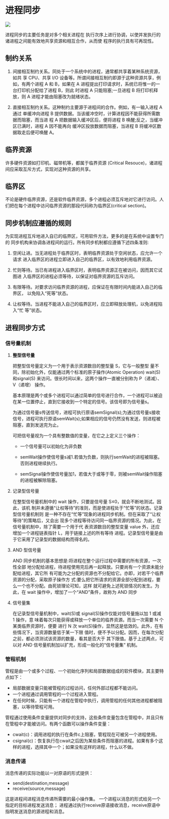 # 进程同步

![](/uploads/upload_c1e8e5322fc314bce16f9cd004748dbc.png)


进程同步的主要任务是对多个相关进程在 执行次序上进行协调，以使并发执行的诸进程之间能有效地共享资源和相互合作，从而使 程序的执行具有可再现性。

## 制约关系

1. 间接相互制约关系。同处于一个系统中的进程，通常都共享着某种系统资源，如共 享 CPU、共享 I/O 设备等。所谓间接相互制约即源于这种资源共享，例如，有两个进程 A 和 B，如果在 A 进程提出打印请求时，系统已将惟一的一台打印机分配给了进程 B，则此 时进程 A 只能阻塞;一旦进程 B 将打印机释放，则 A 进程才能由阻塞改为就绪状态。

2. 直接相互制约关系。这种制约主要源于进程间的合作。例如，有一输入进程 A 通过 单缓冲向进程 B 提供数据。当该缓冲空时，计算进程因不能获得所需数据而阻塞，而当进 程 A 把数据输入缓冲区后，便将进程 B 唤醒;反之，当缓冲区已满时，进程 A 因不能再向 缓冲区投放数据而阻塞，当进程 B 将缓冲区数据取走后便可唤醒 A。

## 临界资源

许多硬件资源如打印机、磁带机等，都属于临界资源 (Critical Resouce)，诸进程间应采取互斥方式，实现对这种资源的共享。

## 临界区

不论是硬件临界资源，还是软件临界资源，多个进程必须互斥地对它进行访问。人们把在每个进程中访问临界资源的那段代码称为临界区(critical section)。

## 同步机制应遵循的规则

为实现进程互斥地进入自已的临界区，可用软件方法，更多的是在系统中设置专门的 同步机构来协调各进程间的运行。所有同步机制都应遵循下述四条准则:

1. 空闲让进。当无进程处于临界区时，表明临界资源处于空闲状态，应允许一个请求 进入临界区的进程立即进入自己的临界区，以有效地利用临界资源。

2. 忙则等待。当已有进程进入临界区时，表明临界资源正在被访问，因而其它试图进 入临界区的进程必须等待，以保证对临界资源的互斥访问。

3. 有限等待。对要求访问临界资源的进程，应保证在有限时间内能进入自己的临界区， 以免陷入“死等”状态。

4. 让权等待。当进程不能进入自己的临界区时，应立即释放处理机，以免进程陷入“忙 等”状态。

## 进程同步方式

### 信号量机制

1. **整型信号量**
    
    把整型信号量定义为一个用于表示资源数目的整型量 S，它与一般整型 量不同，除初始化外，仅能通过两个标准的原子操作(Atomic Operation) wait(S)和signal(S) 来访问。很长时间以来，这两个操作一直被分别称为 P（递减）、V（递增） 操作。

    基本原理是两个或多个进程可以通过简单的信号进行合作，一个进程可以被迫在某一位置停止，直到它接收到一个特定的信号。该信号即为信号量s。
     
    为通过信号量s传送信号，进程可执行原语semSignal(s);为通过信号量s接收信号，进程可执行原语semWait(s);如果相应的信号仍然没有发送，则进程被阻塞，直到发送完为止。

    可把信号量视为一个具有整数值的变量，在它之上定义三个操作：

    - 一个信号量可以初始化为非负数
    
    - semWait操作使信号量s减1.若值为负数，则执行semWait的进程被阻塞。否则进程继续执行。
    
    - semSignal操作使信号量加1，若值大于或等于零，则被semWait操作阻塞的进程被解除阻塞。

2. 记录型信号量

    在整型信号量机制中的 wait 操作，只要是信号量 S≤0，就会不断地测试。因此，该机 制并未遵循“让权等待”的准则，而是使进程处于“忙等”的状态。记录型信号量机制则 是一种不存在“忙等”现象的进程同步机制。但在采取了“让权等待”的策略后，又会出 现多个进程等待访问同一临界资源的情况。为此，在信号量机制中，除了需要一个用于代 表资源数目的整型变量 value 外，还应增加一个进程链表指针 L，用于链接上述的所有等待 进程。记录型信号量是由于它采用了记录型的数据结构而得名的。

3. AND 型信号量

    AND 同步机制的基本思想是:将进程在整个运行过程中需要的所有资源，一次性全部 地分配给进程，待进程使用完后再一起释放。只要尚有一个资源未能分配给进程，其它所 有可能为之分配的资源也不分配给它。亦即，对若干个临界资源的分配，采取原子操作方 式:要么把它所请求的资源全部分配到进程，要么一个也不分配。由死锁理论可知，这样 就可避免上述死锁情况的发生。为此，在 wait 操作中，增加了一个“AND”条件，故称为 AND 同步

4. 信号量集

    在记录型信号量机制中，wait(S)或 signal(S)操作仅能对信号量施以加 1 或减 1 操作，意 味着每次只能获得或释放一个单位的临界资源。而当一次需要 N 个某类临界资源时，便要 进行 N 次 wait(S)操作，显然这是低效的。此外，在有些情况下，当资源数量低于某一下限 值时，便不予以分配。因而，在每次分配之前，都必须测试该资源的数量，看其是否大于 其下限值。基于上述两点，可以对 AND 信号量机制加以扩充，形成一般化的“信号量集” 机制。
    
### 管程机制

 管程是由一个或多个过程、一个初始化序列和局部数据组成的软件模块，其主要特点如下：

- 局部数据变量只能被管程的过程访问，任何外部过程都不能访问。
- 一个进程通过调用管程的一个过程进入管程。
- 在任何时候，只能有一个进程在管程中执行，调用管程的任何其他进程都被阻塞，以等待管程可用。
     
管程通过使用条件变量提供对同步的支持，这些条件变量包含在管程中，并且只有在管程中才能被访问。有两个函数可以操作条件变量：

- cwait(c)：调用进程的执行在条件c上阻塞，管程现在可被另一个进程使用。
- csignal(c)：恢复执行在cwait之后因为某些条件而阻塞的进程。如果有多个这样的进程，选择其中一个；如果没有这样的进程，什么以不做。


### 消息传递

消息传递的实际功能以一对原语的形式提供：

- send(destination,message)
- receive(source,message)
     
这是进程间进程消息传递所需要的最小操作集。
一个进程以消息的形式给另一个指定的目标进程发送消息；
进程通过执行receive原语接收消息，receive原语中指明发送消息的源进程和消息。